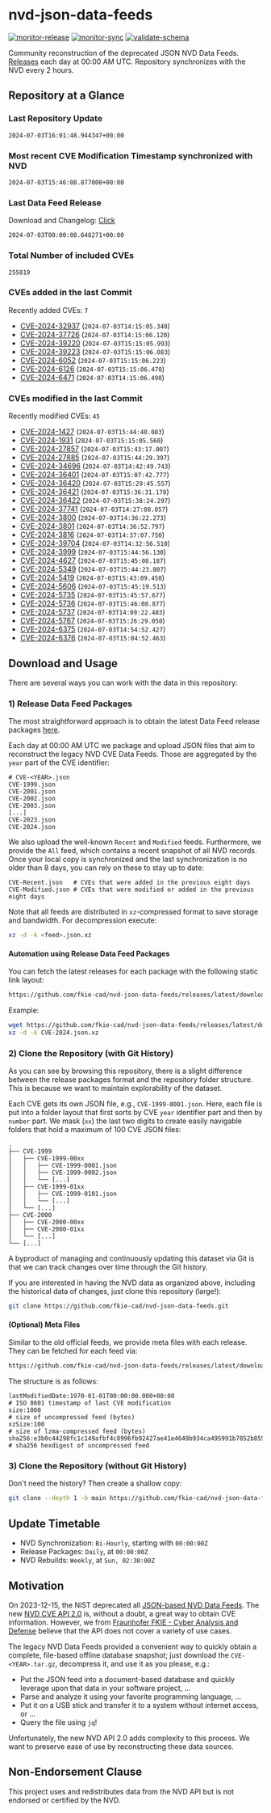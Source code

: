 # nvd-json-data-feeds

[![monitor-release](https://github.com/fkie-cad/nvd-json-data-feeds/actions/workflows/monitor_release.yml/badge.svg)](https://github.com/fkie-cad/nvd-json-data-feeds/actions/workflows/monitor_release.yml)
[![monitor-sync](https://github.com/fkie-cad/nvd-json-data-feeds/actions/workflows/monitor_sync.yml/badge.svg)](https://github.com/fkie-cad/nvd-json-data-feeds/actions/workflows/monitor_sync.yml)
[![validate-schema](https://github.com/fkie-cad/nvd-json-data-feeds/actions/workflows/validate_schema.yml/badge.svg)](https://github.com/fkie-cad/nvd-json-data-feeds/actions/workflows/validate_schema.yml)

Community reconstruction of the deprecated JSON NVD Data Feeds.
[Releases](https://github.com/fkie-cad/nvd-json-data-feeds/releases/latest) each day at 00:00 AM UTC.
Repository synchronizes with the NVD every 2 hours.

## Repository at a Glance

### Last Repository Update

```plain
2024-07-03T16:01:48.944347+00:00
```

### Most recent CVE Modification Timestamp synchronized with NVD

```plain
2024-07-03T15:46:08.877000+00:00
```

### Last Data Feed Release

Download and Changelog: [Click](https://github.com/fkie-cad/nvd-json-data-feeds/releases/latest)

```plain
2024-07-03T00:00:08.648271+00:00
```

### Total Number of included CVEs

```plain
255819
```

### CVEs added in the last Commit

Recently added CVEs: `7`

- [CVE-2024-32937](CVE-2024/CVE-2024-329xx/CVE-2024-32937.json) (`2024-07-03T14:15:05.340`)
- [CVE-2024-37726](CVE-2024/CVE-2024-377xx/CVE-2024-37726.json) (`2024-07-03T14:15:06.120`)
- [CVE-2024-39220](CVE-2024/CVE-2024-392xx/CVE-2024-39220.json) (`2024-07-03T15:15:05.993`)
- [CVE-2024-39223](CVE-2024/CVE-2024-392xx/CVE-2024-39223.json) (`2024-07-03T15:15:06.083`)
- [CVE-2024-6052](CVE-2024/CVE-2024-60xx/CVE-2024-6052.json) (`2024-07-03T15:15:06.223`)
- [CVE-2024-6126](CVE-2024/CVE-2024-61xx/CVE-2024-6126.json) (`2024-07-03T15:15:06.470`)
- [CVE-2024-6471](CVE-2024/CVE-2024-64xx/CVE-2024-6471.json) (`2024-07-03T14:15:06.490`)


### CVEs modified in the last Commit

Recently modified CVEs: `45`

- [CVE-2024-1427](CVE-2024/CVE-2024-14xx/CVE-2024-1427.json) (`2024-07-03T15:44:40.083`)
- [CVE-2024-1931](CVE-2024/CVE-2024-19xx/CVE-2024-1931.json) (`2024-07-03T15:15:05.560`)
- [CVE-2024-27857](CVE-2024/CVE-2024-278xx/CVE-2024-27857.json) (`2024-07-03T15:43:17.007`)
- [CVE-2024-27885](CVE-2024/CVE-2024-278xx/CVE-2024-27885.json) (`2024-07-03T15:44:29.397`)
- [CVE-2024-34696](CVE-2024/CVE-2024-346xx/CVE-2024-34696.json) (`2024-07-03T14:42:49.743`)
- [CVE-2024-36401](CVE-2024/CVE-2024-364xx/CVE-2024-36401.json) (`2024-07-03T15:07:42.777`)
- [CVE-2024-36420](CVE-2024/CVE-2024-364xx/CVE-2024-36420.json) (`2024-07-03T15:29:45.557`)
- [CVE-2024-36421](CVE-2024/CVE-2024-364xx/CVE-2024-36421.json) (`2024-07-03T15:36:31.170`)
- [CVE-2024-36422](CVE-2024/CVE-2024-364xx/CVE-2024-36422.json) (`2024-07-03T15:38:24.297`)
- [CVE-2024-37741](CVE-2024/CVE-2024-377xx/CVE-2024-37741.json) (`2024-07-03T14:27:08.057`)
- [CVE-2024-3800](CVE-2024/CVE-2024-38xx/CVE-2024-3800.json) (`2024-07-03T14:36:22.273`)
- [CVE-2024-3801](CVE-2024/CVE-2024-38xx/CVE-2024-3801.json) (`2024-07-03T14:36:52.797`)
- [CVE-2024-3816](CVE-2024/CVE-2024-38xx/CVE-2024-3816.json) (`2024-07-03T14:37:07.750`)
- [CVE-2024-39704](CVE-2024/CVE-2024-397xx/CVE-2024-39704.json) (`2024-07-03T14:32:56.510`)
- [CVE-2024-3999](CVE-2024/CVE-2024-39xx/CVE-2024-3999.json) (`2024-07-03T15:44:56.130`)
- [CVE-2024-4627](CVE-2024/CVE-2024-46xx/CVE-2024-4627.json) (`2024-07-03T15:45:08.187`)
- [CVE-2024-5349](CVE-2024/CVE-2024-53xx/CVE-2024-5349.json) (`2024-07-03T15:44:23.807`)
- [CVE-2024-5419](CVE-2024/CVE-2024-54xx/CVE-2024-5419.json) (`2024-07-03T15:43:09.450`)
- [CVE-2024-5606](CVE-2024/CVE-2024-56xx/CVE-2024-5606.json) (`2024-07-03T15:45:19.513`)
- [CVE-2024-5735](CVE-2024/CVE-2024-57xx/CVE-2024-5735.json) (`2024-07-03T15:45:57.677`)
- [CVE-2024-5736](CVE-2024/CVE-2024-57xx/CVE-2024-5736.json) (`2024-07-03T15:46:08.877`)
- [CVE-2024-5737](CVE-2024/CVE-2024-57xx/CVE-2024-5737.json) (`2024-07-03T14:09:22.483`)
- [CVE-2024-5767](CVE-2024/CVE-2024-57xx/CVE-2024-5767.json) (`2024-07-03T15:26:29.050`)
- [CVE-2024-6375](CVE-2024/CVE-2024-63xx/CVE-2024-6375.json) (`2024-07-03T14:54:52.427`)
- [CVE-2024-6376](CVE-2024/CVE-2024-63xx/CVE-2024-6376.json) (`2024-07-03T15:04:52.463`)


## Download and Usage

There are several ways you can work with the data in this repository:

### 1) Release Data Feed Packages

The most straightforward approach is to obtain the latest Data Feed release packages [here](https://github.com/fkie-cad/nvd-json-data-feeds/releases/latest).

Each day at 00:00 AM UTC we package and upload JSON files that aim to reconstruct the legacy NVD CVE Data Feeds.
Those are aggregated by the `year` part of the CVE identifier:

```
# CVE-<YEAR>.json
CVE-1999.json
CVE-2001.json
CVE-2002.json
CVE-2003.json
[...]
CVE-2023.json
CVE-2024.json
```

We also upload the well-known `Recent` and `Modified` feeds.
Furthermore, we provide the `All` feed, which contains a recent snapshot of all NVD records.
Once your local copy is synchronized and the last synchronization is no older than 8 days, you can rely on these to stay up to date:

```plain
CVE-Recent.json   # CVEs that were added in the previous eight days
CVE-Modified.json # CVEs that were modified or added in the previous eight days
```

Note that all feeds are distributed in `xz`-compressed format to save storage and bandwidth.
For decompression execute:

```sh
xz -d -k <feed>.json.xz
```

#### Automation using Release Data Feed Packages

You can fetch the latest releases for each package with the following static link layout:

```sh
https://github.com/fkie-cad/nvd-json-data-feeds/releases/latest/download/CVE-<YEAR>.json.xz
```

Example:

```sh
wget https://github.com/fkie-cad/nvd-json-data-feeds/releases/latest/download/CVE-2024.json.xz
xz -d -k CVE-2024.json.xz
```

### 2) Clone the Repository (with Git History)

As you can see by browsing this repository, there is a slight difference between the release packages format and the repository folder structure.
This is because we want to maintain explorability of the dataset.

Each CVE gets its own JSON file, e.g., `CVE-1999-0001.json`.
Here, each file is put into a folder layout that first sorts by CVE `year` identifier part and then by `number` part.
We mask (`xx`) the last two digits to create easily navigable folders that hold a maximum of 100 CVE JSON files:

```plain
.
├── CVE-1999
│   ├── CVE-1999-00xx
│   │   ├── CVE-1999-0001.json
│   │   ├── CVE-1999-0002.json
│   │   └── [...]
│   ├── CVE-1999-01xx
│   │   ├── CVE-1999-0101.json
│   │   └── [...]
│   └── [...]
├── CVE-2000
│   ├── CVE-2000-00xx
│   ├── CVE-2000-01xx
│   └── [...]
└── [...]
```

A byproduct of managing and continuously updating this dataset via Git is that we can track changes over time through the Git history.

If you are interested in having the NVD data as organized above, including the historical data of changes, just clone this repository (large!):

```sh
git clone https://github.com/fkie-cad/nvd-json-data-feeds.git
```

#### (Optional) Meta Files

Similar to the old official feeds, we provide meta files with each release. They can be fetched for each feed via:

```sh
https://github.com/fkie-cad/nvd-json-data-feeds/releases/latest/download/CVE-<YEAR>.meta
```

The structure is as follows:

```plain
lastModifiedDate:1970-01-01T00:00:00.000+00:00                          # ISO 8601 timestamp of last CVE modification
size:1000                                                               # size of uncompressed feed (bytes)
xzSize:100                                                              # size of lzma-compressed feed (bytes)
sha256:e3b0c44298fc1c149afbf4c8996fb92427ae41e4649b934ca495991b7852b855 # sha256 hexdigest of uncompressed feed
```

### 3) Clone the Repository (without Git History)

Don't need the history? Then create a shallow copy:

```sh
git clone --depth 1 -b main https://github.com/fkie-cad/nvd-json-data-feeds.git
```


## Update Timetable

* NVD Synchronization: `Bi-Hourly`, starting with `00:00:00Z`
* Release Packages: `Daily`, at `00:00:00Z`
* NVD Rebuilds: `Weekly`, at `Sun, 02:30:00Z`


## Motivation

On 2023-12-15, the NIST deprecated all [JSON-based NVD Data Feeds](https://nvd.nist.gov/vuln/data-feeds#divRetirementBanner-1).
The new [NVD CVE API 2.0](https://nvd.nist.gov/developers/vulnerabilities) is, without a doubt, a great way to obtain CVE information.
However, we from [Fraunhofer FKIE - Cyber Analysis and Defense](https://www.fkie.fraunhofer.de/en/departments/cad.html) believe that the API does not cover a variety of use cases.

The legacy NVD Data Feeds provided a convenient way to quickly obtain a complete, file-based offline database snapshot; just download the `CVE-<YEAR>.tar.gz`, decompress it, and use it as you please, e.g.:

- Put the JSON feed into a document-based database and quickly leverage upon that data in your software project, ...
- Parse and analyze it using your favorite programming language, ...
- Put it on a USB stick and transfer it to a system without internet access, or ...
- Query the file using `jq`!

Unfortunately, the new NVD API 2.0 adds complexity to this process.
We want to preserve ease of use by reconstructing these data sources.

## Non-Endorsement Clause

This project uses and redistributes data from the NVD API but is not endorsed or certified by the NVD.